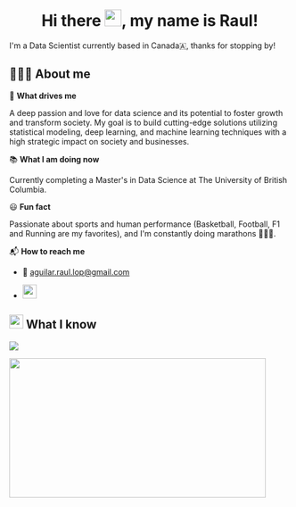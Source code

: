 <h1 align="center"> Hi there <img src="https://media.giphy.com/media/hvRJCLFzcasrR4ia7z/giphy.gif" width="30">, my name is Raul!</h1>

I'm a Data Scientist currently based in Canada🇦, thanks for stopping by!

## 👨🏻‍💻 About me

🔭 **What drives me** 

A deep passion and love for data science and its potential to foster growth and transform society. My goal is to build cutting-edge solutions utilizing statistical modeling, deep learning, and machine learning techniques with a high strategic impact on society and businesses.

📚 **What I am doing now** 

Currently completing a Master's in Data Science at The University of British Columbia.

😃 **Fun fact** 

Passionate about sports and human performance (Basketball, Football, F1 and Running are my favorites), and I'm constantly doing marathons 🏃🏻‍♂️.

📬 **How to reach me** 

- 📩 aguilar.raul.lop@gmail.com
- <p><a href="https://www.linkedin.com/in/aguilar-raul/" target="_blank"><img src="https://img.shields.io/badge/-LinkedIn-0e76a8?style=for-the-badge&amp;logo=Linkedin&amp;logoColor=white" style="height:25px" /></a> 


## <img src=https://media.giphy.com/media/WFZvB7VIXBgiz3oDXE/giphy.gif width="25"> What I know
  
<img src="https://github-readme-stats.vercel.app/api?username=AguilarRaul&show_icons=true"/>
  
  
<img src="https://github-readme-stats.vercel.app/api/top-langs?username=AguilarRaul&amp;show_icons=true&amp;layout=compact" style="height:250px; width:460px" /></p>
